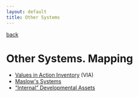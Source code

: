 ```yaml
---
layout: default
title: Other Systems
---
```

[back](./)

# Other Systems. Mapping

- [Values in Action Inventory](systems/via.md) (VIA)
- [Maslow's Systems](systems/maslow.md)
- [“Internal” Developmental Assets](systems/development.md)
